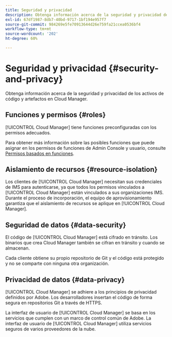 ```yaml
---
title: Seguridad y privacidad
description: Obtenga información acerca de la seguridad y privacidad de los activos de código y artefactos en Cloud Manager.
exl-id: 67df1987-8db7-40bd-9717-1bf194e957f7
source-git-commit: 984269e5fe70913644d26e759fa21ccea0536bf4
workflow-type: tm+mt
source-wordcount: '202'
ht-degree: 60%

---
```



# Seguridad y privacidad {#security-and-privacy}

Obtenga información acerca de la seguridad y privacidad de los activos de código y artefactos en Cloud Manager.

## Funciones y permisos {#roles}

[!UICONTROL Cloud Manager] tiene funciones preconfiguradas con los permisos adecuados.

Para obtener más información sobre las posibles funciones que puede asignar en los permisos de funciones de Admin Console y usuario, consulte [Permisos basados en funciones](/help/requirements/role-based-permissions.md).

## Aislamiento de recursos {#resource-isolation}

Los clientes de [!UICONTROL Cloud Manager] necesitan sus credenciales de IMS para autenticarse, ya que todos los permisos vinculados a [!UICONTROL Cloud Manager] están vinculados a sus organizaciones IMS. Durante el proceso de incorporación, el equipo de aprovisionamiento garantiza que el aislamiento de recursos se aplique en [!UICONTROL Cloud Manager].

## Seguridad de datos {#data-security}

El código de [!UICONTROL Cloud Manager] está cifrado en tránsito. Los binarios que crea Cloud Manager también se cifran en tránsito y cuando se almacenan.

Cada cliente obtiene su propio repositorio de Git y el código está protegido y no se comparte con ninguna otra organización.

## Privacidad de datos {#data-privacy}

[!UICONTROL Cloud Manager] se adhiere a los principios de privacidad definidos por Adobe. Los desarrolladores insertan el código de forma segura en repositorios Git a través de HTTPS.

La interfaz de usuario de [!UICONTROL Cloud Manager] se basa en los servicios que cumplen con un marco de control común de Adobe. La interfaz de usuario de [!UICONTROL Cloud Manager] utiliza servicios seguros de varios proveedores de la nube.
